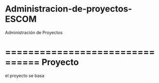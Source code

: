 Administracion-de-proyectos-ESCOM
=================================

Administración de Proyectos

================================
Proyecto
===============================
el proyecto se basa 
